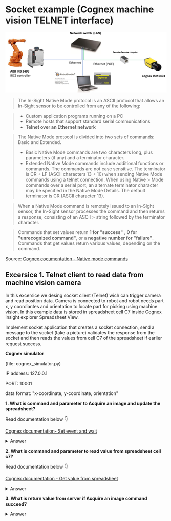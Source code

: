 # Socket example (Cognex machine vision TELNET interface)

<img src="abb_cognex_communication.png">


> The In-Sight Native Mode protocol is an ASCII protocol that allows an In-Sight sensor to be controlled from any of the following:

> - Custom application programs running on a PC
> - Remote hosts that support standard serial communications
> - **Telnet over an Ethernet network**

> The Native Mode protocol is divided into two sets of commands: Basic and Extended.
> - Basic Native Mode commands are two characters long, plus parameters (if any) and a terminator character.
> - Extended Native Mode commands include additional functions or commands.
> The commands are not case sensitive. The terminator is CR + LF (ASCII characters 13 + 10) when sending Native Mode commands using a telnet connection. When using Native > Mode commands over a serial port, an alternate terminator character may be specified in the Native Mode Details.
> The default terminator is CR (ASCII character 13).

> When a Native Mode command is remotely issued to an In-Sight sensor, the In-Sight sensor processes the command and then returns a response, consisting of an ASCII > string followed by the terminator character.

> Commands that set values return **1 for "success"** , **0 for "unrecognized command"**, or a **negative number for "failure"**.
> Commands that get values return various values, depending on the command.

Source: [Cognex cocumentation - Native mode commands](https://support.cognex.com/docs/is_613/web/EN/ise/Content/Communications_Reference/NativeMode_Commands.htm?tocpath=Communication%20Reference%7CNative%20Mode%20Communications%7C_____1)


## Excersice 1. Telnet client to read data from machine vision camera

In this excersice we desing socket client (Telnet) wich can trigger camera and read position data.
Camera is connected to robot and robot needs part x, y coordiantes and orientation to locate part for picking using machine vision.
In this example data is stored in spreadsheet cell C7 inside Cognex insight explorer Spreadsheet View. 

Implement socket application that creates a socket connection,  send a message to the socket (take a picture) validates the response from the socket and then reads the values from cell C7 of the spreadsheet if earlier request  success.

**Cognex simulator**

(file: cognex_simulator.py)

IP address: 127.0.0.1

PORT: 10001

data format: "x-coordinate, y-coordinate, orientation"   

**1. What is command and parameter to Acquire an image and update the spreadsheet?**

Read documentation below 👇

[Cognex documentation- Set event and wait](https://support.cognex.com/docs/is_613/web/EN/ise/Content/Communications_Reference/SetEventAndWait.htm)

<details>
<summary>Answer</summary>

```
SW8
```
</details>


**2. What is command and parameter to read value from spreadsheet cell c7?**

Read documentation below 👇

[Cognex documentation - Get value from spreadsheet](https://support.cognex.com/docs/is_613/web/EN/ise/Content/Communications_Reference/GetValue_Spreadsheet.htm)

<details>
<summary>Answer</summary>

```
GVC007
```
</details>

**3. What is return value from server if Acquire an image command succeed?**

<details>
<summary>Answer</summary>

```
1
```
</details>






